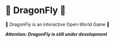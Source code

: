 # 🐉 DragonFly 🐉
🐉 DragonFly is an interactive Open-World Game 🐉

***Attention: DragonFly is still under development***
